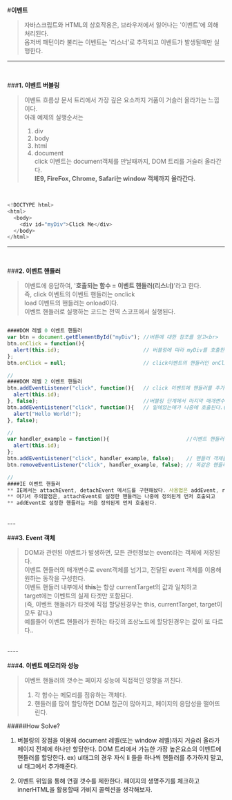 #**이벤트**

> 자바스크립트와 HTML의 상호작용은, 브라우저에서 일어나는 '이벤트'에 의해 처리된다.<br>
> 옵저버 패턴이라 불리는 이벤트는 '리스너'로 추적되고 이벤트가 발생될때만 실행한다.<br>

----
<br>


###**1. 이벤트 버블링**

> 이벤트 흐름상 문서 트리에서 가장 깊은 요소까지 거품이 거슬러 올라가는 느낌이다.<br>
> 아래 예제의 실행순서는<br>
> 1. div<br>
> 2. body<br>
> 3. html<br>
> 4. document<br>
> click 이벤트는 document객체를 만날때까지, DOM 트리를 거슬러 올라간다.<br>
> **IE9, FireFox, Chrome, Safari는 window 객체까지 올라간다.**<br>

<br>

```javascript
<!DOCTYPE html>
<html>
  <body>
    <div id="myDiv">Click Me</div>
  </body>
</html>
```

-----
<br>

###**2. 이벤트 핸들러**

> 이벤트에 응답하여, '<b>호출되는 함수 = 이벤트 핸들러(리스너)</b>'라고 한다.<br>
> 즉, click 이벤트의 이벤트 핸들러는 onclick<br>
> load 이벤트의 핸들러는 onload이다.<br>
> 이벤트 핸들러로 실행하는 코드는 전역 스코프에서 실행된다.<br>


```javascript

####DOM 레벨 0 이벤트 핸들러
var btn = document.getElementById("myDiv"); //버튼에 대한 참조를 얻고<br>
btn.onClick = function(){
  alert(this.id);                           // 버블링에 따라 myDiv를 호출한다.
};
btn.onClick = null;                         // click이벤트의 핸들러인 onClick 리스너를 제거한다.

//
####DOM 레벨 2 이벤트 핸들러
btn.addEventListener("click", function(){   // click 이벤트에 핸들러를 추가해줄수있다.(중복추가가능))
  alert(this.id);
}, false);                                  //버블링 단계에서 마지막 매개변수 false
btn.addEventListener("click", function(){   // 밑에있는애가 나중에 호출된다.(IE와 반대)
  alert("Hello World!");
}, false);

//
var handler_example = function(){                         //이벤트 핸들러를 하나 만들고
  alert(this.id);
};
btn.addEventListener("click", handler_example, false);    // 핸들러 객체를 추가를 해준다면,
btn.removeEventListener("click", handler_example, false); // 똑같은 핸들러를 삭제해준다.

//
####IE 이벤트 핸들러
** IE에서는 attachEvent, detachEvent 메서드를 구현해놨다. 사용법은 addEvent, removeEvent와 같다.
** 여기서 주의할점은, attachEvent로 설정한 핸들러는 나중에 정의된게 먼저 호출되고
** addEvent로 설정한 핸들러는 처음 정의된게 먼저 호출된다.
```
<br>
---
<br>

###**3. Event 객체**

> DOM과 관련된 이벤트가 발생하면, 모든 관련정보는 event라는 객체에 저장된다.<br>
> 이벤트 핸들러의 매개변수로 event객체를 넘기고, 전달된 event 객체를 이용해 원하는 동작을 구성한다.<br>
> 이벤트 핸들러 내부에서 <b>this</b>는 항상 currentTarget의 값과 일치하고<br>
> target에는 이벤트의 실제 타겟만 포함된다.<br>
> (즉, 이벤트 핸들러가 타겟에 직접 할당된경우는 this, currentTarget, target이 모두 같다.)<br>
> 예를들어 이벤트 핸들러가 원하는 타깃의 조상노드에 할당된경우는 값이 또 다르다..<br>


<br>
----
<br>


###**4. 이벤트 메모리와 성능**

> 이벤트 핸들러의 갯수는 페이지 성능에 직접적인 영향을 끼친다.<br>
> 1) 각 함수는 메모리를 점유하는 객체다.<br>
> 2) 핸들러를 많이 할당하면 DOM 접근이 많아지고, 페이지의 응답성을 떨어뜨린다.<br>

#####How Solve?

1. 버블링의 장점을 이용해 document 레벨(또는 window 레벨)까지 거슬러 올라가 페이지 전체에 하나만 할당한다.
  DOM 트리에서 가능한 가장 높은요소의 이벤트에 핸들러를 할당한다.
  ex) ul태그의 경우 자식 li 들을 하나씩 핸들러를 추가하지 말고, ul 태그에서 추가해준다.

2. 이벤트 위임을 통해 연결 갯수를 제한한다.
  페이지의 생명주기를 체크하고 innerHTML을 활용할때 가비지 콜렉션을 생각해보자.
